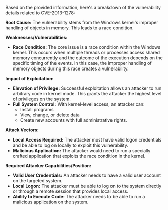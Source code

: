 Based on the provided information, here's a breakdown of the vulnerability details related to CVE-2013-1278:

**Root Cause:**
The vulnerability stems from the Windows kernel's improper handling of objects in memory. This leads to a race condition.

**Weaknesses/Vulnerabilities:**
- **Race Condition:** The core issue is a race condition within the Windows kernel. This occurs when multiple threads or processes access shared memory concurrently and the outcome of the execution depends on the specific timing of the events. In this case, the improper handling of memory objects during this race creates a vulnerability.

**Impact of Exploitation:**
- **Elevation of Privilege:** Successful exploitation allows an attacker to run arbitrary code in kernel mode. This grants the attacker the highest level of privileges on the system.
- **Full System Control:** With kernel-level access, an attacker can:
  - Install programs
  - View, change, or delete data
  - Create new accounts with full administrative rights.

**Attack Vectors:**
- **Local Access Required:** The attacker must have valid logon credentials and be able to log on locally to exploit this vulnerability.
- **Malicious Application:** The attacker would need to run a specially crafted application that exploits the race condition in the kernel.

**Required Attacker Capabilities/Position:**
- **Valid User Credentials:** An attacker needs to have a valid user account on the targeted system.
- **Local Logon:** The attacker must be able to log on to the system directly or through a remote session that provides local access.
- **Ability to Execute Code:** The attacker needs to be able to run a malicious application on the system.